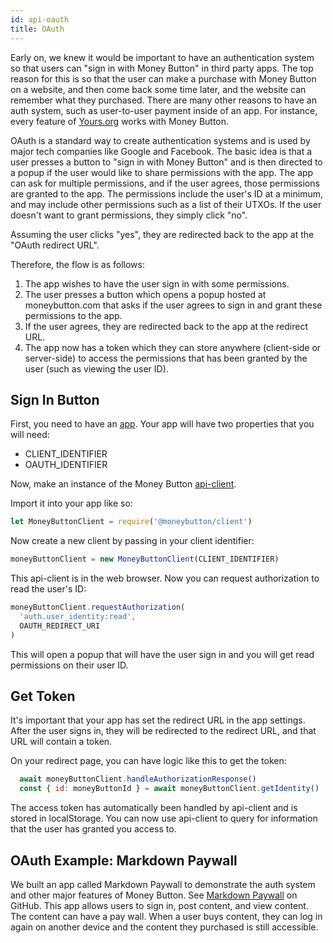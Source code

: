 ```yaml
---
id: api-oauth
title: OAuth
---
```


Early on, we knew it would be important to have an authentication system so that users can "sign in with Money Button" in third party apps. The top reason for this is so that the user can make a purchase with Money Button on a website, and then come back some time later, and the website can remember what they purchased. There are many other reasons to have an auth system, such as user-to-user payment inside of an app. For instance, every feature of [Yours.org](https://www.yours.org) works with Money Button.

OAuth is a standard way to create authentication systems and is used by major tech companies like Google and Facebook. The basic idea is that a user presses a button to "sign in with Money Button" and is then directed to a popup if the user would like to share permissions with the app. The app can ask for multiple permissions, and if the user agrees, those permissions are granted to the app. The permissions include the user's ID at a minimum, and may include other permissions such as a list of their UTXOs. If the user doesn't want to grant permissions, they simply click "no".

Assuming the user clicks "yes", they are redirected back to the app at the "OAuth redirect URL".

Therefore, the flow is as follows:

1. The app wishes to have the user sign in with some permissions.
2. The user presses a button which opens a popup hosted at moneybutton.com that asks if the user agrees to sign in and grant these permissions to the app.
3. If the user agrees, they are redirected back to the app at the redirect URL.
4. The app now has a token which they can store anywhere (client-side or server-side) to access the permissions that has been granted by the user (such as viewing the user ID).

Sign In Button
--------------

First, you need to have an [app](api-apps.md). Your app will have two properties that you will need:
* CLIENT_IDENTIFIER
* OAUTH_IDENTIFIER

Now, make an instance of the Money Button [api-client](api-client.html).

Import it into your app like so:
``` javascript
let MoneyButtonClient = require('@moneybutton/client')
```

Now create a new client by passing in your client identifier:
``` javascript
moneyButtonClient = new MoneyButtonClient(CLIENT_IDENTIFIER)
```

This api-client is in the web browser. Now you can request authorization to read the user's ID:

``` javascript
moneyButtonClient.requestAuthorization(
  'auth.user_identity:read',
  OAUTH_REDIRECT_URI
)
```

This will open a popup that will have the user sign in and you will get read permissions on their user ID.

Get Token
---------

It's important that your app has set the redirect URL in the app settings. After the user signs in, they will be redirected to the redirect URL, and that URL will contain a token.

On your redirect page, you can have logic like this to get the token:
``` javascript
  await moneyButtonClient.handleAuthorizationResponse()
  const { id: moneyButtonId } = await moneyButtonClient.getIdentity()
```

The access token has automatically been handled by api-client and is stored in localStorage. You can now use api-client to query for information that the user has granted you access to.

OAuth Example: Markdown Paywall
-------------------------------

We built an app called Markdown Paywall to demonstrate the auth system and other
major features of Money Button. See [Markdown
Paywall](https://github.com/moneybutton/markdown-paywall) on GitHub. This app
allows users to sign in, post content, and view content. The content can have a
pay wall. When a user buys content, they can log in again on another device and
the content they purchased is still accessible.
